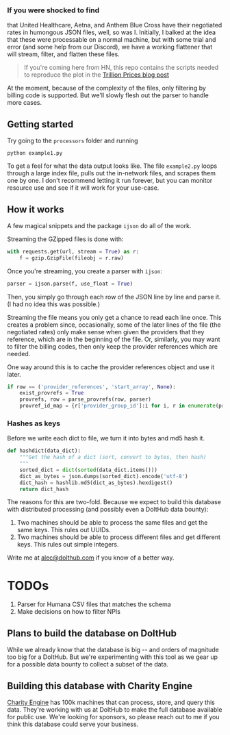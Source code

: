 ### If you were shocked to find
that United Healthcare, Aetna, and Anthem Blue Cross have their negotiated rates in humongous JSON files, well, so was I. Initially, I balked at the idea that these were processable on a normal machine, but with some trial and error (and some help from our Discord), we have a working flattener that will stream, filter, and flatten these files. 

> If you're coming here from HN, this repo contains the scripts needed to reproduce the plot in the [Trillion Prices blog post](https://www.dolthub.com/blog/2022-09-02-a-trillion-prices/)

At the moment, because of the complexity of the files, only filtering by billing code is supported. But we'll slowly flesh out the parser to handle more cases.

## Getting started
Try going to the `processors` folder and running

```
python example1.py
```

To get a feel for what the data output looks like. The file `example2.py` loops through a large index file, pulls out the in-network files, and scrapes them one by one. I don't recommend letting it run forever, but you can monitor resource use and see if it will work for your use-case.

## How it works
A few magical snippets and the package `ijson` do all of the work.

Streaming the GZipped files is done with:

```py
with requests.get(url, stream = True) as r:
	f = gzip.GzipFile(fileobj = r.raw)
```

Once you're streaming, you create a parser with `ijson`:

```py
parser = ijson.parse(f, use_float = True)
```

Then, you simply go through each row of the JSON line by line and parse it. (I had no idea this was possible.)

Streaming the file means you only get a chance to read each line once. This creates a problem since, occasionally, some of the later lines of the file (the negotiated rates) only make sense when given the providers that they reference, which are in the beginning of the file. Or, similarly, you may want to filter the billing codes, then only keep the provider references which are needed.

One way around this is to cache the provider references object and use it later.

```py
if row == ('provider_references', 'start_array', None):
	exist_provrefs = True
	provrefs, row = parse_provrefs(row, parser)
	provref_id_map = {r['provider_group_id']:i for i, r in enumerate(provrefs)}
```

### Hashes as keys

Before we write each dict to file, we turn it into bytes and md5 hash it.

```py
def hashdict(data_dict):
	"""Get the hash of a dict (sort, convert to bytes, then hash)
	"""
	sorted_dict = dict(sorted(data_dict.items()))
	dict_as_bytes = json.dumps(sorted_dict).encode('utf-8')
	dict_hash = hashlib.md5(dict_as_bytes).hexdigest()
	return dict_hash
```

The reasons for this are two-fold. Because we expect to build this database with distributed processing (and possibly even a DoltHub data bounty):

1. Two machines should be able to process the same files and get the same keys. This rules out UUIDs.
2. Two machines should be able to process different files and get different keys. This rules out simple integers.

Write me at alec@dolthub.com if you know of a better way.

# TODOs

1. Parser for Humana CSV files that matches the schema
2. Make decisions on how to filter NPIs

## Plans to build the database on DoltHub

While we already know that the database is big -- and orders of magnitude too big for a DoltHub. But we're experimenting with this tool as we gear up for a possible data bounty to collect a subset of the data.

## Building this database with Charity Engine

[Charity Engine](https://charityengine.net/) has 100k machines that can process, store, and query this data. They're working with us at DoltHub to make the full database available for public use. We're looking for sponsors, so please reach out to me if you think this database could serve your business.